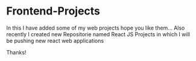 # Frontend-Projects
  In this I have added some of my web projects hope you like them...
  Also recently I created new Repositorie named React JS Projects in which I will be pushing new react web applications 

Thanks!
